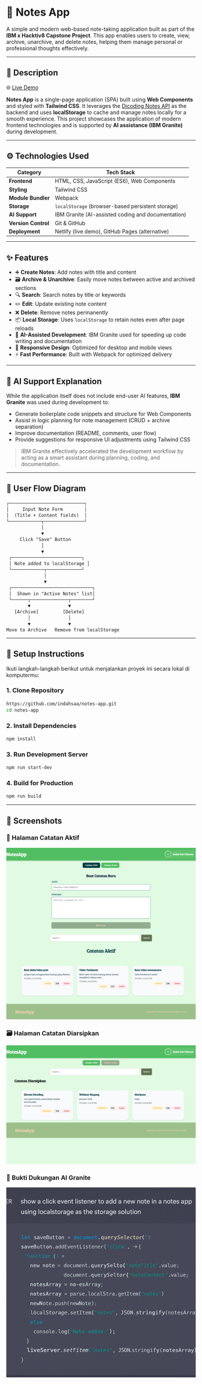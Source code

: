 # 📝 Notes App

A simple and modern web-based note-taking application built as part of the **IBM x Hacktiv8 Capstone Project**. This app enables users to create, view, archive, unarchive, and delete notes, helping them manage personal or professional thoughts effectively.

---

## 📌 Description

🌐 [Live Demo](https://capstone-notes-app.netlify.app/)

**Notes App** is a single-page application (SPA) built using **Web Components** and styled with **Tailwind CSS**. It leverages the [Dicoding Notes API](https://notes-api.dicoding.dev/) as the backend and uses **localStorage** to cache and manage notes locally for a smooth experience. This project showcases the application of modern frontend technologies and is supported by **AI assistance (IBM Granite)** during development.

---

## ⚙️ Technologies Used

| Category         | Tech Stack                                        |
|------------------|---------------------------------------------------|
| **Frontend**     | HTML, CSS, JavaScript (ES6), Web Components       |
| **Styling**      | Tailwind CSS                                      |
| **Module Bundler** | Webpack                                         |
| **Storage**      | `localStorage` (browser-based persistent storage) |
| **AI Support**   | IBM Granite (AI-assisted coding and documentation)|
| **Version Control** | Git & GitHub                                   |
| **Deployment**   | Netlify (live demo), GitHub Pages (alternative)   |

---

## ✨ Features

- ➕ **Create Notes**: Add notes with title and content
- 🗃️ **Archive & Unarchive**: Easily move notes between active and archived sections
- 🔍 **Search**: Search notes by title or keywords
- ✏️ **Edit**: Update existing note content
- ❌ **Delete**: Remove notes permanently
- 📦 **Local Storage**: Uses `localStorage` to retain notes even after page reloads
- 🧠 **AI-Assisted Development**: IBM Granite used for speeding up code writing and documentation
- 📱 **Responsive Design**: Optimized for desktop and mobile views
- ⚡ **Fast Performance**: Built with Webpack for optimized delivery

---

## 🤖 AI Support Explanation

While the application itself does not include end-user AI features, **IBM Granite** was used during development to:

- Generate boilerplate code snippets and structure for Web Components
- Assist in logic planning for note management (CRUD + archive separation)
- Improve documentation (README, comments, user flow)
- Provide suggestions for responsive UI adjustments using Tailwind CSS

> IBM Granite effectively accelerated the development workflow by acting as a smart assistant during planning, coding, and documentation.

---

## 🔄 User Flow Diagram

```
┌────────────────────────────┐
│     Input Note Form        │
│  (Title + Content fields)  │
└────────────┬───────────────┘
             │
             ▼
     Click "Save" Button
             │
             ▼
 ┌──────────────────────────┐
 │ Note added to localStorage │
 └────────────┬─────────────┘
              │
              ▼
 ┌──────────────────────────────┐
 │  Shown in "Active Notes" list│
 └──────┬──────────────┬────────┘
        ▼              ▼
   [Archive]         [Delete]
        │              │
        ▼              ▼
Move to Archive   Remove from localStorage
```

---

## 🚀 Setup Instructions

Ikuti langkah-langkah berikut untuk menjalankan proyek ini secara lokal di komputermu:

### 1. Clone Repository

```bash
https://github.com/indahsaa/notes-app.git
cd notes-app
```

### 2. Install Dependencies

```bash
npm install
```

### 3. Run Development Server

```bash
npm run start-dev
```

### 4. Build for Production

```bash
npm run build
```

---

## 📸 Screenshots

### 📝 Halaman Catatan Aktif
![Active Notes Screenshot](./screenshots/active-notes.png)

### 🗃️ Halaman Catatan Diarsipkan
![Archived Notes Screenshot](./screenshots/archived-notes.png)

### 🤖 Bukti Dukungan AI Granite
![AI Support Screenshot](./screenshots/ai-support.png)
